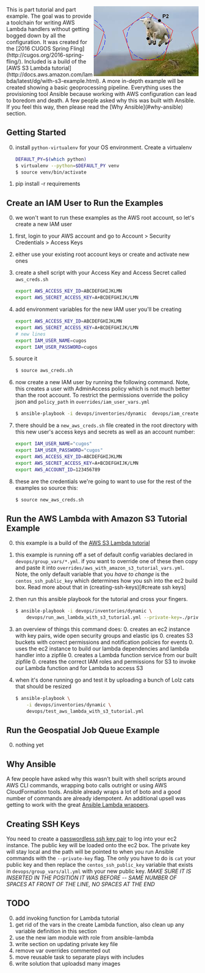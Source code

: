 
<img align="right" src="images/jump.jpg"/>
This is part tutorial and part example. The goal was to provide a toolchain for writing AWS Lambda handlers without getting bogged down by all the configuration. It was created for the [2016 CUGOS Spring Fling](http://cugos.org/2016-spring-fling/). Included is a build of the [AWS S3 Lambda tutorial](http://docs.aws.amazon.com/lambda/latest/dg/with-s3-example.html). A more in-depth example will be created showing a basic geoprocessing pipeline. Everything uses the provisioning tool Ansible because working with AWS configuration can lead to boredom and death. A few people asked why this was built with Ansible. If you feel this way, then please read the [Why Ansible](#why-ansible) section.

## Getting Started
0. install `python-virtualenv` for your OS environment. Create a virtualenv

    ```bash
    DEFAULT_PY=$(which python)
    $ virtualenv --python=$DEFAULT_PY venv
    $ source venv/bin/activate
    ```
0. pip install -r requirements

## Create an IAM User to Run the Examples
0. we won't want to run these examples as the AWS root account, so let's create a new IAM user
0. first, login to your AWS account and go to Account > Security Credentials > Access Keys
0. either use your existing root account keys or create and activate new ones
0. create a shell script with your Access Key and Access Secret called `aws_creds.sh`

    ```bash
    export AWS_ACCESS_KEY_ID=ABCDEFGHIJKLMN
    export AWS_SECRET_ACCESS_KEY=A+BCDEFGHIJK/LMN
    ```

0. add environment variables for the new IAM user you'll be creating

    ```bash
    export AWS_ACCESS_KEY_ID=ABCDEFGHIJKLMN
    export AWS_SECRET_ACCESS_KEY=A+BCDEFGHIJK/LMN
    # new lines
    export IAM_USER_NAME=cugos
    export IAM_USER_PASSWORD=cugos
    ```
0. source it

    ```bash
    $ source aws_creds.sh
    ```
0. now create a new IAM user by running the following command. Note, this creates a user with AdminAccess policy which is not much better than the root account. To restrict the permissions override the policy json and `policy_path` in `overrides/iam_user_vars.yml`

    ```bash
    $ ansible-playbook -i devops/inventories/dynamic  devops/iam_create_user.yml
    ```
0. there should be a `new_aws_creds.sh` file created in the root directory with this new user's access keys and secrets as well as an account number:

    ```bash
    export IAM_USER_NAME="cugos"
    export IAM_USER_PASSWORD="cugos"
    export AWS_ACCESS_KEY_ID=ABCDEFGHIJKLMN
    export AWS_SECRET_ACCESS_KEY=A+BCDEFGHIJK/LMN
    export AWS_ACCOUNT_ID=123456789
    ```
0. these are the credentials we're going to want to use for the rest of the examples so source this:

    ```bash
    $ source new_aws_creds.sh
    ```

## Run the AWS Lambda with Amazon S3 Tutorial Example
0. this example is a build of the [AWS S3 Lambda tutorial](http://docs.aws.amazon.com/lambda/latest/dg/with-s3-example.html)
0. this example is running off a set of default config variables declared in `devops/group_vars/*.yml`. if you want to override one of these then copy and paste it into `overrides/aws_with_amazon_s3_tutorial_vars.yml`. Note, the only default variable that you *have to change* is the `centos_ssh_public_key` which determines how you ssh into the ec2 build box. Read more about that in (creating-ssh-keys)[#create ssh keys]
0. then run this ansible playbook for the tutorial and cross your fingers.

    ```bash
    $ ansible-playbook -i devops/inventories/dynamic \
        devops/run_aws_lambda_with_s3_tutorial.yml --private-key=./private.pem -u ec2-user
    ```

0. an overview of things this command does:
    0. creates an ec2 instance with key pairs, wide open security groups and elastic ips
    0. creates S3 buckets with correct permissions and notification policies for events
    0. uses the ec2 instance to build our lambda dependencies and lambda handler into a zipfile
    0. creates a Lambda function service from our built zipfile
    0. creates the correct IAM roles and permissions for S3 to invoke our Lambda function and for Lambda to access S3

0. when it's done running go and test it by uploading a bunch of Lolz cats that should be resized

    ```bash
    $ ansible-playbook \
        -i devops/inventories/dynamic \
        devops/test_aws_lambda_with_s3_tutorial.yml
    ```

## Run the Geospatial Job Queue Example
0. nothing yet

## Why Ansible
A few people have asked why this wasn't built with shell scripts around AWS CLI commands, wrapping boto calls outright or using AWS CloudFormation tools. Ansible already wraps a lot of boto and a good number of commands are already idempotent. An additional upsell was getting to work with the great [Ansible Lambda wrappers](https://github.com/pjodouin/ansible-lambda).

## Creating SSH Keys
You need to create a [passwordless ssh key pair](http://www.linuxproblem.org/art_9.html) to log into your ec2 instance. The public key will be loaded onto the ec2 box. The private key will stay local and the path will be pointed to when you run Ansible commands with the `--private-key` flag. The only you have to do is `cat` your public key and then replace the  `centos_ssh_public_key` variable that exists in `devops/group_vars/all.yml` with your new public key. *MAKE SURE IT IS INSERTED IN THE POSITION IT WAS BEFORE -- SAME NUMBER OF SPACES AT FRONT OF THE LINE, NO SPACES AT THE END*

## TODO
0. add invoking function for Lambda tutorial
0. get rid of the vars in the create Lambda function, also clean up any variable definition in this section
0. use the new iam module with role from ansible-lambda
0. write section on updating private key file
0. remove var overrides commented out
0. move reusable task to separate plays with includes
0. write solution that uploadsd many images
